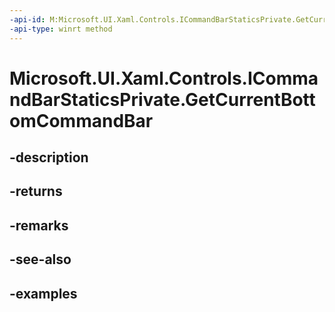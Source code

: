 ```yaml
---
-api-id: M:Microsoft.UI.Xaml.Controls.ICommandBarStaticsPrivate.GetCurrentBottomCommandBar
-api-type: winrt method
---
```


# Microsoft.UI.Xaml.Controls.ICommandBarStaticsPrivate.GetCurrentBottomCommandBar

<!--
public Microsoft.UI.Xaml.Controls.CommandBar GetCurrentBottomCommandBar ();
-->


## -description

## -returns

## -remarks

## -see-also

## -examples


